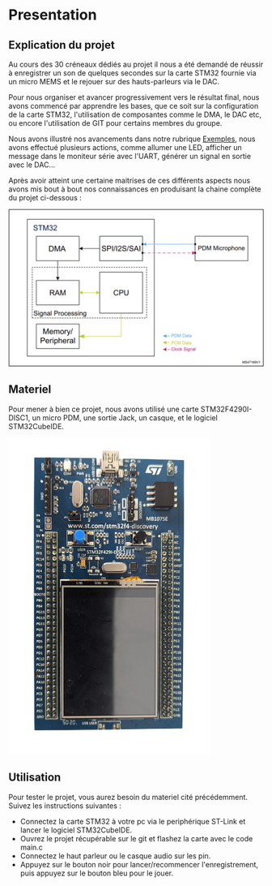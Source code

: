 # Presentation

## Explication du projet

Au cours des 30 créneaux dédiés au projet il nous a été demandé de réussir à enregistrer un son de quelques secondes sur la carte STM32 fournie via un micro MEMS et le rejouer sur des hauts-parleurs via le DAC.

Pour nous organiser et avancer progressivement vers le résultat final, nous avons commencé par apprendre les bases, que ce soit sur la configuration de la carte STM32, l'utilisation de composantes comme le DMA, le DAC etc, ou encore l'utilisation de GIT pour certains membres du groupe.

Nous avons illustré nos avancements dans notre rubrique [Exemples](#exemples), nous avons effectué plusieurs actions, comme allumer une LED, afficher un message dans le moniteur série avec l'UART, générer un signal en sortie avec le DAC...

Après avoir atteint une certaine maitrises de ces différents aspects nous avons mis bout à bout nos connaissances en produisant la chaine complète du projet ci-dessous :

![alt text](./img/schema_projet.png)


## Materiel

Pour mener à bien ce projet, nous avons utilisé une carte STM32F4290I-DISC1, un micro PDM, une sortie Jack, un casque, et le logiciel STM32CubeIDE.

![alt text](./img/stm32.png)


## Utilisation

Pour tester le projet, vous aurez besoin du materiel cité précédemment. Suivez les instructions suivantes :

- Connectez la carte STM32 à votre pc via le periphérique ST-Link et lancer le logiciel STM32CubeIDE.
- Ouvrez le projet récupérable sur le git et flashez la carte avec le code main.c
- Connectez le haut parleur ou le casque audio sur les pin.
- Appuyez sur le bouton noir pour lancer/recommencer l'enregistrement, puis appuyez sur le bouton bleu pour le jouer.
